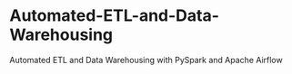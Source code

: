 # Automated-ETL-and-Data-Warehousing
Automated ETL and Data Warehousing with PySpark and Apache Airflow
